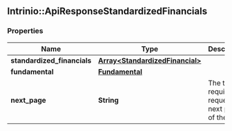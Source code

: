 ## Intrinio::ApiResponseStandardizedFinancials

### Properties
Name | Type | Description | Notes
------------ | ------------- | ------------- | -------------
**standardized_financials** | [**Array&lt;StandardizedFinancial&gt;**](StandardizedFinancial.md) |  | [optional] 
**fundamental** | [**Fundamental**](Fundamental.md) |  | [optional] 
**next_page** | **String** | The token required to request the next page of the data | [optional] 


